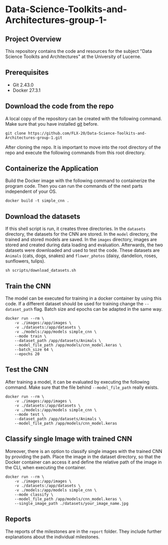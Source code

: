 # Data-Science-Toolkits-and-Architectures-group-1-

## Project Overview
This repository contains the code and resources for the subject "Data Science Toolkits and Architectures" at the University of Lucerne.

## Prerequisites
- Git 2.43.0
- Docker 27.3.1

## Download the code from the repo
A local copy of the repository can be created with the following command. Make sure that you have installed [git](https://git-scm.com/book/en/v2/Getting-Started-Installing-Git) before.
```shell
git clone https://github.com/FLX-20/Data-Science-Toolkits-and-Architectures-group-1.git
```
After cloning the repo. It is important to move into the root directory of the repo and execute the following commands from this root directory.

## Containerize the Application
Build the Docker image with the following command to containerize the program code.
Then you can run the commands of the next parts independent of your OS. 
```shell
docker build -t simple_cnn .
```

## Download the datasets
If this shell script is run, it creates three directories.
In the `datasets` directory, the datasets for the CNN are stored.
In the `model` directory, the trained and stored models are saved.
In the `images` directory, images are stored and created during data loading and evaluation.
Afterwards, the two datasets were downloaded and used to test the code. These datasets are `Animals` (cats, dogs, snakes) and `flower_photos` (daisy, dandelion, roses, sunflowers, tulips). 
```shell
sh scripts/download_datasets.sh
```

## Train the CNN
The model can be executed for training in a docker container by using this code. If a different dataset should be used for training change the `--dataset_path` flag. Batch size and epochs can be adapted in the same way. 
```shell
docker run --rm \
    -v ./images:/app/images \
    -v ./datasets:/app/datasets \
    -v ./models:/app/models simple_cnn \
    --mode train \
    --dataset_path /app/datasets/Animals \
    --model_file_path /app/models/cnn_model.keras \
    --batch_size 64 \
    --epochs 20
```

## Test the CNN
After training a model, it can be evaluated by executing the following command. Make sure that the file behind `--model_file_path` really exists.
```shell
docker run --rm \
    -v ./images:/app/images \
    -v ./datasets:/app/datasets \
    -v ./models:/app/models simple_cnn \
    --mode test \
    --dataset_path /app/datasets/Animals \
    --model_file_path /app/models/cnn_model.keras
```

## Classify single Image with trained CNN
Moreover, there is an option to classify single images with the trained CNN by providing the path.
Place the image in the dataset directory, so that the Docker container can access it and define the relative path of the image in the CLI, when executing the container. 
```shell
docker run --rm \
    -v ./images:/app/images \
    -v ./datasets:/app/datasets \
    -v ./models:/app/models simple_cnn \
    --mode classify \
    --model_file_path /app/models/cnn_model.keras \
    --single_image_path ./datasets/your_image_name.jpg
```

## Reports
The reports of the milestones are in the `report` folder. They include further explanations about the individual milestones. 